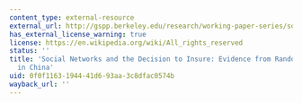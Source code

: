 ```yaml
---
content_type: external-resource
external_url: http://gspp.berkeley.edu/research/working-paper-series/social-networks-and-the-decision-to-insure-evidence-from-randomized-experim
has_external_license_warning: true
license: https://en.wikipedia.org/wiki/All_rights_reserved
status: ''
title: 'Social Networks and the Decision to Insure: Evidence from Randomized Experiments
  in China'
uid: 0f0f1163-1944-41d6-93aa-3c8dfac0574b
wayback_url: ''
---
```

